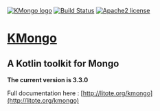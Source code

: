  [![KMongo logo](http://litote.org/kmongo/kmongo.png "KMongo")](http://litote.org/kmongo)
 [![Build Status](https://travis-ci.org/Litote/kmongo.png)](https://travis-ci.org/Litote/kmongo)
 [![Apache2 license](https://img.shields.io/badge/license-Apache%20License%202.0-blue.svg?style=flat)](http://www.apache.org/licenses/LICENSE-2.0)
 
# [KMongo](http://litote.org/kmongo) 
 
## A Kotlin toolkit for Mongo

**The current version is 3.3.0**

Full documentation here : [http://litote.org/kmongo](http://litote.org/kmongo)